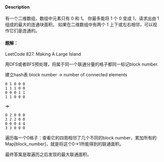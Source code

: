 #### Description
有一个二维数组，数组中元素只有 0 和 1。
你最多能将 1 个 0 变成 1，请求出由 1 组成的最大的连通块面积。
如果在二维数组中有两个 1 上下或左右相邻，可以视作它们是连通的。

#### 题解：
LeetCode 827. Making A Large Island

用DFS或者BFS预处理，将属于同一个联通分量的格子都同一标记block number.

建立hash表 block number -> number of connected elements
```
0 1 0 0 0 
1 1 1 0 0
0 0 0 1 1
1 1 0 0 0 
```
=>
```
0 2 0 0 0 
2 2 2 0 0
0 0 0 4 4
3 3 0 0 0 
```
遍历每一个0格子：查看它的四周相邻了几个不同的block number，累加所有的Map[block_number]，就是将这个0->1所能得到的联通面积。

最终答案是取遍历之后发现的最大联通面积。
